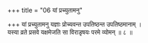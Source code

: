 +++
title = "06 यां प्रच्युतामनु"

+++
यां प्रच्युतामनु यज्ञाः प्रोच्यवन्त उपतिष्ठन्त उपतिष्ठमानाम् ।  
यस्या व्रते प्रसवे यक्षमेजति सा विराडृषयः परमे व्योमन् ॥ ८ ॥